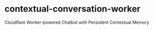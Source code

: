 # contextual-conversation-worker
Cloudflare Worker-powered Chatbot with Persistent Contextual Memory
